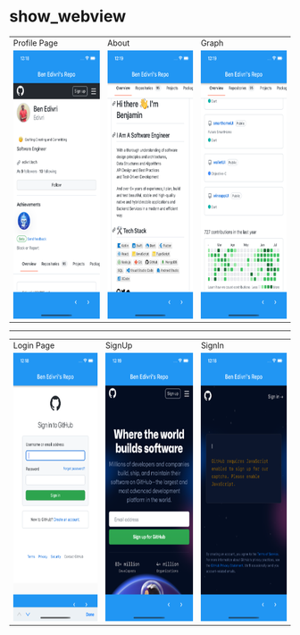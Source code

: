 # show_webview

<table>
  <tr>
    <td>Profile Page</td>
     <td>About</td>
     <td>Graph</td>
  </tr>
  <tr>
    <td><img src="images/repo1.png" width=270 height=480 ></td>
    <td><img src="images/greet.png" width=270 height=480 ></td>
    <td><img src="images/graph.png" width=270 height=480 >
</td>
  </tr>
 </table>
 <hr>
 <table>
  <tr>
    <td>Login Page</td>
     <td>SignUp</td>
     <td>SignIn</td>
  </tr>
  <tr>
    <td><img src="images/login.png" width=270 height=480 ></td>
    <td><img src="images/signU.png" width=270 height=480 ></td>
    <td><img src="images/signI.png" width=270 height=480 >
</td>
  </tr>
 </table>

